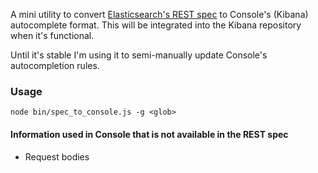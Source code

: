 A mini utility to convert [Elasticsearch's REST spec](https://github.com/elastic/elasticsearch/blob/master/rest-api-spec) to Console's (Kibana) autocomplete format.  This will be integrated into the Kibana repository when it's functional.


Until it's stable I'm using it to semi-manually update Console's autocompletion rules.

### Usage
`node bin/spec_to_console.js -g <glob>`

#### Information used in Console that is not available in the REST spec
* Request bodies
